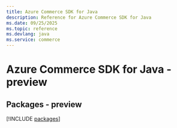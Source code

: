 ```yaml
---
title: Azure Commerce SDK for Java
description: Reference for Azure Commerce SDK for Java
ms.date: 09/25/2025
ms.topic: reference
ms.devlang: java
ms.service: commerce
---
```

# Azure Commerce SDK for Java - preview
## Packages - preview
[!INCLUDE [packages](commerce-index.md)]